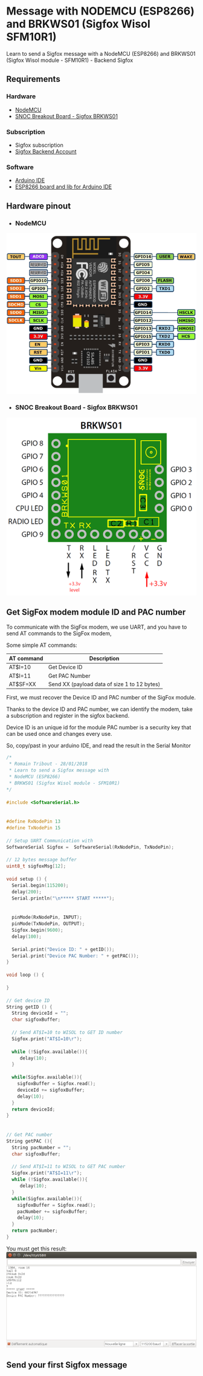 # Message with NODEMCU (ESP8266) and BRKWS01 (Sigfox Wisol SFM10R1)

Learn to send a Sigfox message with a NodeMCU (ESP8266) and BRKWS01 (Sigfox Wisol module - SFM10R1) - Backend Sigfox

## Requirements
### Hardware 
* [NodeMCU](https://fr.aliexpress.com/item/New-Wireless-module-NodeMcu-Lua-WIFI-Internet-of-Things-development-board-based-ESP8266-with-pcb-Antenna/32656775273.html)
* [SNOC Breakout Board - Sigfox BRKWS01](https://yadom.fr/carte-breakout-sfm10r1.html)

### Subscription
* Sigfox subscription
* [Sigfox Backend Account](https://backend.sigfox.com/)

### Software
* [Arduino IDE](https://www.arduino.cc/en/Main/Software)
* [ESP8266 board and lib for Arduino IDE](https://github.com/esp8266/Arduino)

## Hardware pinout
* ### NodeMCU
![NodeMCU](doc/nodemcu_pins.png)

* ### SNOC Breakout Board - Sigfox BRKWS01
![SNOC](doc/BRKWS01_PCB_pinout.png)



## Get SigFox modem module ID and PAC number

To communicate with the SigFox modem, we use UART, and you have to send AT commands to the SigFox modem,

Some simple AT commands:

AT command | Description
-----------|-------------
AT$I=10    | Get Device ID
AT$I=11    | Get PAC Number
AT$SF=XX   | Send XX (payload data of size 1 to 12 bytes)

First, we must recover the Device ID and PAC number of the SigFox module.

Thanks to the device ID and PAC number, we can identify the modem, take a subscription and register  in the sigfox backend.

Device ID is an unique id for the module
PAC number is a security key that can be used once and changes every use.

So, copy/past in your arduino IDE, and read the result in the Serial Monitor

```c
/*
 * Romain Tribout - 28/01/2018
 * Learn to send a Sigfox message with
 * NodeMCU (ESP8266) 
 * BRKWS01 (Sigfox Wisol module - SFM10R1)
*/

#include <SoftwareSerial.h>


#define RxNodePin 13
#define TxNodePin 15

// Setup UART Communication with 
SoftwareSerial Sigfox =  SoftwareSerial(RxNodePin, TxNodePin);

// 12 bytes message buffer
uint8_t sigfoxMsg[12];

void setup () {
  Serial.begin(115200);
  delay(200);
  Serial.println("\n***** START *****");


  pinMode(RxNodePin, INPUT);
  pinMode(TxNodePin, OUTPUT);
  Sigfox.begin(9600);
  delay(100);

  Serial.print("Device ID: " + getID()); 
  Serial.print("Device PAC Number: " + getPAC());
}

void loop () {
  
}

// Get device ID
String getID () {
  String deviceId = "";
  char sigfoxBuffer;

  // Send AT$I=10 to WISOL to GET ID number
  Sigfox.print("AT$I=10\r");

  while (!Sigfox.available()){
     delay(10);
  }
  
  while(Sigfox.available()){
    sigfoxBuffer = Sigfox.read();
    deviceId += sigfoxBuffer;
    delay(10);
  }
  return deviceId;
}


// Get PAC number
String getPAC (){
  String pacNumber = "";
  char sigfoxBuffer;

  // Send AT$I=11 to WISOL to GET PAC number
  Sigfox.print("AT$I=11\r");
  while (!Sigfox.available()){
     delay(10);
  }
  while(Sigfox.available()){
    sigfoxBuffer = Sigfox.read();
    pacNumber += sigfoxBuffer;
    delay(10);
  }
  return pacNumber;
}
```

You must get this result:
![NodeMCU](doc/capture1.png)


## Send your first Sigfox message 